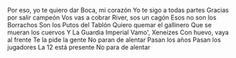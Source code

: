 Por eso, yo te quiero dar
Boca, mi corazón
Yo te sigo a todas partes
Gracias por salir campeón
Vos vas a cobrar
River, sos un cagón
Esos no son los Borrachos
Son los Putos del Tablón
Quiero quemar el gallinero
Que se mueran los cuervos
Y La Guardia Imperial
Vamo', Xeneizes
Con huevo, vaya al frente
Te la pide la gente
No paran de alentar
Pasan los años
Pasan los jugadores
La 12 está presente
No para de alentar